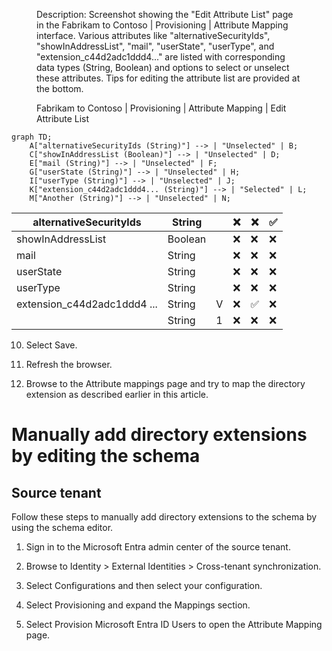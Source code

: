 <figure>

Description: Screenshot showing the "Edit Attribute List" page in the Fabrikam to Contoso | Provisioning | Attribute Mapping interface. Various attributes like "alternativeSecurityIds", "showInAddressList", "mail", "userState", "userType", and "extension_c44d2adc1ddd4..." are listed with corresponding data types (String, Boolean) and options to select or unselect these attributes. Tips for editing the attribute list are provided at the bottom.

<figcaption>Fabrikam to Contoso | Provisioning | Attribute Mapping | Edit Attribute List</figcaption>

</figure>

```mermaid
graph TD;
    A["alternativeSecurityIds (String)"] --> | "Unselected" | B;
    C["showInAddressList (Boolean)"] --> | "Unselected" | D;
    E["mail (String)"] --> | "Unselected" | F;
    G["userState (String)"] --> | "Unselected" | H;
    I["userType (String)"] --> | "Unselected" | J;
    K["extension_c44d2adc1ddd4... (String)"] --> | "Selected" | L;
    M["Another (String)"] --> | "Unselected" | N;
```

| alternativeSecuritylds | String || ❌ | ❌ | ✅ |
| - | - | - | - | - | - |
| showInAddressList | Boolean || ❌ | ❌ | ❌ |
| mail | String | | ❌ | ❌ | ❌ |
| userState | String | | ❌ | ❌ | ❌ |
| userType | String | | ❌ | ❌ | ❌ |
| extension\_c44d2adc1ddd4 ... | String | V | ❌ | ✅ | ❌ |
| | String | 1 | ❌ | ❌ | ❌ |

10. Select Save.

11. Refresh the browser.

12. Browse to the Attribute mappings page and try to map the directory extension as described earlier in this article.

# Manually add directory extensions by editing the schema

## Source tenant

Follow these steps to manually add directory extensions to the schema by using the schema editor.

1. Sign in to the Microsoft Entra admin center of the source tenant.

2. Browse to Identity > External Identities > Cross-tenant synchronization.

3. Select Configurations and then select your configuration.

4. Select Provisioning and expand the Mappings section.

5. Select Provision Microsoft Entra ID Users to open the Attribute Mapping page.